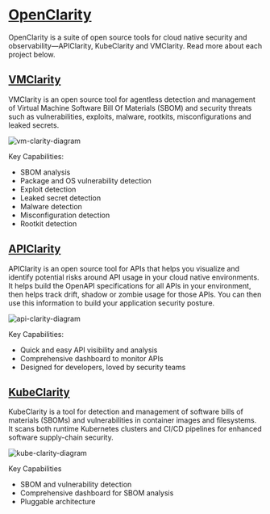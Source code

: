 
# [OpenClarity](https://openclarity.io)

OpenClarity is a suite of open source tools for cloud native security and observability—APIClarity, KubeClarity and VMClarity.
Read more about each project below.

## [VMClarity](https://github.com/openclarity/vmclarity)

VMClarity is an open source tool for agentless detection and management of Virtual Machine Software Bill Of Materials (SBOM) and security threats such as vulnerabilities, exploits, malware, rootkits, misconfigurations and leaked secrets.

![vm-clarity-diagram](profile/img/vm-clarity-diagram.webp)

Key Capabilities:

- SBOM analysis
- Package and OS vulnerability detection
- Exploit detection
- Leaked secret detection
- Malware detection
- Misconfiguration detection
- Rootkit detection

## [APIClarity](https://github.com/openclarity/apiclarity)

APIClarity is an open source tool for APIs that helps you visualize and identify potential risks around API usage in your cloud native environments. It helps build the OpenAPI specifications for all APIs in your environment, then helps track drift, shadow or zombie usage for those APIs. You can then use this information to build your application security posture.

![api-clarity-diagram](profile/img/apiclarity-docs-diagram.jpeg)

Key Capabilities:

- Quick and easy API visibility and analysis
- Comprehensive dashboard to monitor APIs
- Designed for developers, loved by security teams

## [KubeClarity](https://github.com/openclarity/kubeclarity)

KubeClarity is a tool for detection and management of software bills of materials (SBOMs) and vulnerabilities in container images and filesystems. It scans both runtime Kubernetes clusters and CI/CD pipelines for enhanced software supply-chain security.

![kube-clarity-diagram](profile/img/kube-clarity-diagram.webp)

Key Capabilities

- SBOM and vulnerability detection
- Comprehensive dashboard for SBOM analysis
- Pluggable architecture
